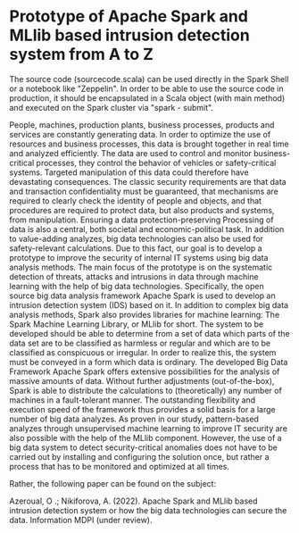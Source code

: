 # Prototype of Apache Spark and MLlib based intrusion detection system from A to Z
The source code (sourcecode.scala) can be used directly in the Spark Shell or a notebook like "Zeppelin". In order to be able to use the source code in production, it should be encapsulated in a Scala object (with main method) and executed on the Spark cluster via "spark - submit".





People, machines, production plants, business processes, products and services are constantly generating data. In order to optimize the use of resources and business processes, this data is brought together in real time and analyzed efficiently. The data are used to control and monitor business-critical processes, they control the behavior of vehicles or safety-critical systems. Targeted manipulation of this data could therefore have devastating consequences. The classic security requirements are that data and transaction confidentiality must be guaranteed, that mechanisms are required to clearly check the identity of people and objects, and that procedures are required to protect data, but also products and systems, from manipulation. Ensuring a data protection-preserving
Processing of data is also a central, both societal and economic-political task.
In addition to value-adding analyzes, big data technologies can also be used for safety-relevant calculations. Due to this fact, our goal is to develop a prototype to improve the security of internal IT systems using big data analysis methods. The main focus of the prototype is on the systematic detection of threats, attacks and intrusions in data through machine learning with the help of big data technologies. Specifically, the open source big data analysis framework Apache Spark is used to develop an intrusion detection system (IDS) based on it. In addition to complex big data analysis methods, Spark also provides libraries for machine learning: The Spark Machine Learning Library, or MLlib for short. The system to be developed should be able to determine from a set of data which parts of the data set are to be classified as harmless or regular and which are to be classified as conspicuous or irregular. In order to realize this, the system must be conveyed in a form which data is ordinary.
The developed Big Data Framework Apache Spark offers extensive possibilities for the analysis of massive amounts of data. Without further adjustments (out-of-the-box), Spark is able to distribute the calculations to (theoretically) any number of machines in a fault-tolerant manner. The outstanding flexibility and execution speed of the framework thus provides a solid basis for a large number of big data analyzes. As proven in our study, pattern-based analyzes through unsupervised machine learning to improve IT security are also possible with the help of the MLlib component. However, the use of a big data system to detect security-critical anomalies does not have to be carried out by installing and configuring the solution once, but rather a process that has to be monitored and optimized at all times.

Rather, the following paper can be found on the subject:

Azeroual, O .; Nikiforova, A. (2022). Apache Spark and MLlib based intrusion detection system or how the big data technologies can secure the data. Information MDPI (under review). 
